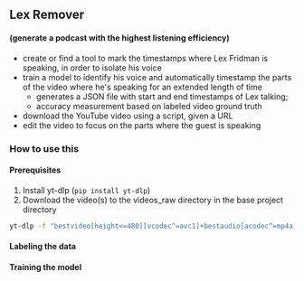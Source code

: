 ## Lex Remover
#### (generate a podcast with the highest listening efficiency)

- create or find a tool to mark the timestamps where Lex Fridman is speaking, in order to isolate his voice
- train a model to identify his voice and automatically timestamp the parts of the video where he's speaking for an extended length of time
  - generates a JSON file with start and end timestamps of Lex talking;
  - accuracy measurement based on labeled video ground truth
- download the YouTube video using a script, given a URL
- edit the video to focus on the parts where the guest is speaking

### How to use this

#### Prerequisites
1. Install yt-dlp (`pip install yt-dlp`)
2. Download the video(s) to the videos_raw directory in the base project directory
```bash
yt-dlp -f "bestvideo[height<=480][vcodec^=avc1]+bestaudio[acodec^=mp4a]/best[height<=480]" --merge-output-format mp4 -o "%(title)s.%(ext)s" "https://www.youtube.com/watch?v=tNZnLkRBYA8"
```

#### Labeling the data

#### Training the model